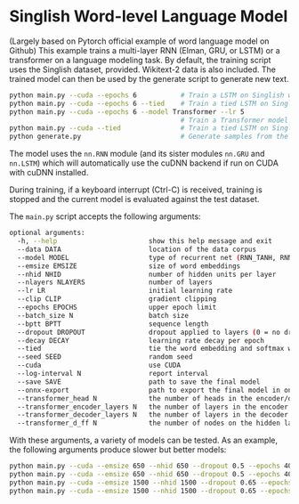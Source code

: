# Singlish Word-level Language Model

(Largely based on Pytorch official example of word language model on Github)
This example trains a multi-layer RNN (Elman, GRU, or LSTM) or a transformer on a language modeling task.
By default, the training script uses the Singlish dataset, provided.
Wikitext-2 data is also included. 
The trained model can then be used by the generate script to generate new text.

```bash 
python main.py --cuda --epochs 6           # Train a LSTM on Singlish with CUDA
python main.py --cuda --epochs 6 --tied    # Train a tied LSTM on Singlish with CUDA
python main.py --cuda --epochs 6 --model Transformer --lr 5   
                                           # Train a Transformer model on Singlish with CUDA
python main.py --cuda --tied               # Train a tied LSTM on Singlish with CUDA for 40 epochs
python generate.py                         # Generate samples from the trained LSTM model.

```

The model uses the `nn.RNN` module (and its sister modules `nn.GRU` and `nn.LSTM`)
which will automatically use the cuDNN backend if run on CUDA with cuDNN installed.

During training, if a keyboard interrupt (Ctrl-C) is received,
training is stopped and the current model is evaluated against the test dataset.

The `main.py` script accepts the following arguments:

```bash
optional arguments:
  -h, --help                       show this help message and exit
  --data DATA                      location of the data corpus
  --model MODEL                    type of recurrent net (RNN_TANH, RNN_RELU, LSTM, GRU)
  --emsize EMSIZE                  size of word embeddings
  --nhid NHID                      number of hidden units per layer
  --nlayers NLAYERS                number of layers
  --lr LR                          initial learning rate
  --clip CLIP                      gradient clipping
  --epochs EPOCHS                  upper epoch limit
  --batch_size N                   batch size
  --bptt BPTT                      sequence length
  --dropout DROPOUT                dropout applied to layers (0 = no dropout)
  --decay DECAY                    learning rate decay per epoch
  --tied                           tie the word embedding and softmax weights
  --seed SEED                      random seed
  --cuda                           use CUDA
  --log-interval N                 report interval
  --save SAVE                      path to save the final model
  --onnx-export                    path to export the final model in onnx format
  --transformer_head N             the number of heads in the encoder/decoder of the transformer model
  --transformer_encoder_layers N   the number of layers in the encoder of the transformer model
  --transformer_decoder_layers N   the number of layers in the decoder of the transformer model
  --transformer_d_ff N             the number of nodes on the hidden layer in feed forward nn
```

With these arguments, a variety of models can be tested.
As an example, the following arguments produce slower but better models:

```bash
python main.py --cuda --emsize 650 --nhid 650 --dropout 0.5 --epochs 40           
python main.py --cuda --emsize 650 --nhid 650 --dropout 0.5 --epochs 40 --tied    
python main.py --cuda --emsize 1500 --nhid 1500 --dropout 0.65 --epochs 40        
python main.py --cuda --emsize 1500 --nhid 1500 --dropout 0.65 --epochs 40 --tied 
```
